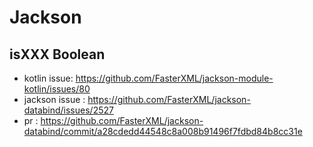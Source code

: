 # Jackson

## isXXX Boolean

- kotlin issue: https://github.com/FasterXML/jackson-module-kotlin/issues/80
- jackson issue : https://github.com/FasterXML/jackson-databind/issues/2527
- pr : https://github.com/FasterXML/jackson-databind/commit/a28cdedd44548c8a008b91496f7fdbd84b8cc31e